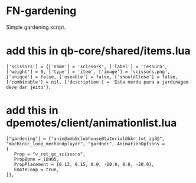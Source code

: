 # FN-gardening
Simple gardening script.

# add this in qb-core/shared/items.lua
    ['scissors'] = {['name'] = 'scissors', ['label'] = 'Tesoura', ['weight'] = 0, ['type'] = 'item', ['image'] = 'scissors.png', ['unique'] = false, ['useable'] = false, ['shouldClose'] = false, ['combinable'] = nil, ['description'] = 'Esta merda para a jardinagem deve dar jeito'},

  
 # add this in dpemotes/client/animationlist.lua
    ["gardening"] = {"anim@amb@clubhouse@tutorial@bkr_tut_ig3@", "machinic_loop_mechandplayer", "gardner", AnimationOptions =
    {
       Prop = "v_ret_gc_scissors",
       PropBone = 18905,
       PropPlacement = {0.13, 0.15, 0.0, -10.0, 0.0, -20.0},
       EmoteLoop = true,
    }},

